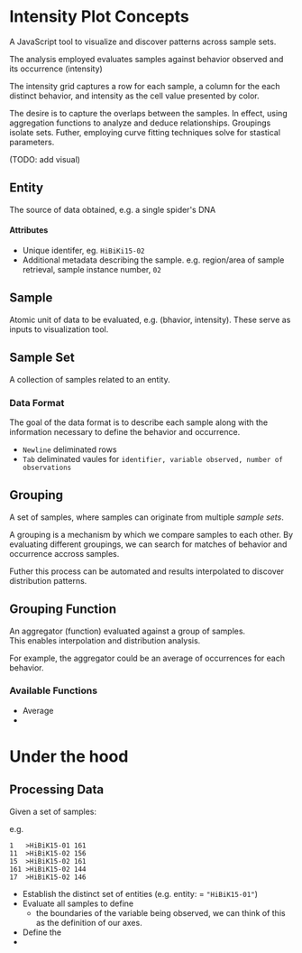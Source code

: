 ﻿# Intensity Plot Concepts

A JavaScript tool to visualize and discover patterns across sample sets.  

The analysis employed evaluates samples against behavior observed and its occurrence (intensity)

The intensity grid captures a row for each sample, a column for the each distinct behavior, and  intensity as the cell value presented by color.  

The desire is to capture the overlaps between the samples. In effect, using aggregation functions to analyze and deduce relationships.  Groupings isolate sets.
Futher, employing curve fitting techniques solve for stastical parameters.

(TODO:  add visual) 

## Entity
The source of data obtained, e.g. a single spider's DNA

#### Attributes
* Unique identifer, eg. `HiBiKi15-02`
* Additional metadata describing the sample. e.g. region/area of sample retrieval, sample instance number, `02`

## Sample
Atomic unit of data to be evaluated, e.g. (bhavior, intensity).  These serve as inputs to visualization tool.

## Sample Set
A collection of samples related to an entity.

### Data Format
The goal of the data format is to describe each sample along with the information necessary to define the behavior and occurrence. 

* `Newline` deliminated rows
* `Tab` deliminated vaules for 
`identifier, variable observed, number of observations` 

## Grouping
A set of samples, where samples can originate from multiple *sample sets*.

A grouping is a mechanism by which we compare samples to each other.  By evaluating different groupings, we can search for matches of behavior and occurrence accross samples. 

Futher this process can be automated and results interpolated to discover distribution patterns. 

## Grouping Function
An aggregator (function) evaluated against a group of samples.  
This enables interpolation and distribution analysis.

For example, the aggregator could be an average of occurrences for each behavior. 

### Available Functions

* Average
* 


# Under the hood

## Processing Data

Given a set of samples:


e.g.
```
1	>HiBiK15-01	161
11	>HiBiK15-02	156
15	>HiBiK15-02	161
161	>HiBiK15-02	144
17	>HiBiK15-02	146

```

* Establish the distinct set of entities (e.g. entity: = `"HiBiK15-01"`)
* Evaluate all samples to define
  * the boundaries of the variable being observed, we can think of this as the definition of our axes. 
* Define the 
* 


